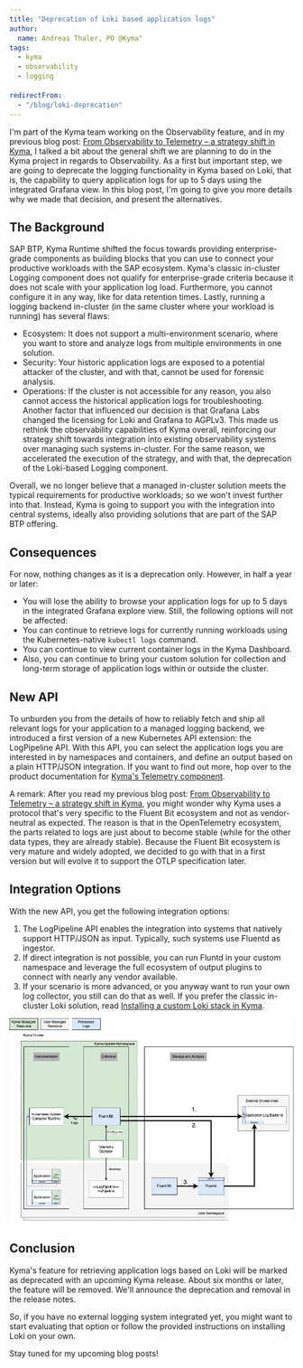 ```yaml
---
title: "Deprecation of Loki based application logs"
author:
  name: Andreas Thaler, PO @Kyma"
tags:
  - kyma
  - observability
  - logging

redirectFrom:
  - "/blog/loki-deprecation"
---
```


I'm part of the Kyma team working on the Observability feature, and in my previous blog post: [From Observability to Telemetry – a strategy shift in Kyma](https://kyma-project.io/blog/2022/9/21/observability-strategy/), I talked a bit about the general shift we are planning to do in the Kyma project in regards to Observability. As a first but important step, we are going to deprecate the logging functionality in Kyma based on Loki, that is, the capability to query application logs for up to 5 days using the integrated Grafana view. In this blog post, I'm going to give you more details why we made that decision, and present the alternatives.

## The Background

SAP BTP, Kyma Runtime shifted the focus towards providing enterprise-grade components as building blocks that you can use to connect your productive workloads with the SAP ecosystem. Kyma's classic in-cluster Logging component does not qualify for enterprise-grade criteria because it does not scale with your application log load. Furthermore, you cannot configure it in any way, like for data retention times. Lastly, running a logging backend in-cluster (in the same cluster where your workload is running) has several flaws:

- Ecosystem: It does not support a multi-environment scenario, where you want to store and analyze logs from multiple environments in one solution.
- Security: Your historic application logs are exposed to a potential attacker of the cluster, and with that, cannot be used for forensic analysis.
- Operations: If the cluster is not accessible for any reason, you also cannot access the historical application logs for troubleshooting.
Another factor that influenced our decision is that Grafana Labs changed the licensing for Loki and Grafana to AGPLv3. This made us rethink the observability capabilities of Kyma overall, reinforcing our strategy shift towards integration into existing observability systems over managing such systems in-cluster. For the same reason, we accelerated the execution of the strategy, and with that, the deprecation of the Loki-based Logging component.

Overall, we no longer believe that a managed in-cluster solution meets the typical requirements for productive workloads; so we won't invest further into that. Instead, Kyma is going to support you with the integration into central systems, ideally also providing solutions that are part of the SAP BTP offering.

## Consequences
For now, nothing changes as it is a deprecation only. However, in half a year or later:
- You will lose the ability to browse your application logs for up to 5 days in the integrated Grafana explore view.
Still, the following options will not be affected:
- You can continue to retrieve logs for currently running workloads using the Kubernetes-native `kubectl logs` command.
- You can continue to view current container logs in the Kyma Dashboard.
- Also, you can continue to bring your custom solution for collection and long-term storage of application logs within or outside the cluster.

## New API
To unburden you from the details of how to reliably fetch and ship all relevant logs for your application to a managed logging backend, we introduced a first version of a new Kubernetes API extension: the LogPipeline API. With this API, you can select the application logs you are interested in by namespaces and containers, and define an output based on a plain HTTP/JSON integration. If you want to find out more, hop over to the product documentation for [Kyma's Telemetry component](https://kyma-project.io/docs/kyma/main/01-overview/main-areas/observability/obsv-04-telemetry-in-kyma).

A remark: After you read my previous blog post: [From Observability to Telemetry – a strategy shift in Kyma](https://kyma-project.io/blog/2022/9/21/observability-strategy/), you might wonder why Kyma uses a protocol that's very specific to the Fluent Bit ecosystem and not as vendor-neutral as expected. The reason is that in the OpenTelemetry ecosystem, the parts related to logs are just about to become stable (while for the other data types, they are already stable). Because the Fluent Bit ecosystem is very mature and widely adopted, we decided to go with that in a first version but will evolve it to support the OTLP specification later.

## Integration Options
With the new API, you get the following integration options:

1. The LogPipeline API enables the integration into systems that natively support HTTP/JSON as input. Typically, such systems use Fluentd as ingestor.
1. If direct integration is not possible, you can run Fluntd in your custom namespace and leverage the full ecosystem of output plugins to connect with nearly any vendor available.
1. If your scenario is more advanced, or you anyway want to run your own log collector, you still can do that as well.
If you prefer the classic in-cluster Loki solution, read [Installing a custom Loki stack in Kyma](https://github.com/kyma-project/examples/tree/main/loki).

![Integration Options](./architecture.png)

## Conclusion
Kyma's feature for retrieving application logs based on Loki will be marked as deprecated with an upcoming Kyma release. About six months or later, the feature will be removed. We'll announce the deprecation and removal in the release notes.

So, if you have no external logging system integrated yet, you might want to start evaluating that option or follow the provided instructions on installing Loki on your own.

Stay tuned for my upcoming blog posts!
